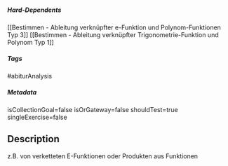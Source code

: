 ##### Hard-Dependents
[[Bestimmen - Ableitung verknüpfter e-Funktion und Polynom-Funktionen Typ 3]]
[[Bestimmen - Ableitung verknüpfter Trigonometrie-Funktion und Polynom Typ 1]]
##### Tags
#abiturAnalysis
##### Metadata
isCollectionGoal=false
isOrGateway=false
shouldTest=true
singleExercise=false
## Description
z.B. von verketteten E-Funktionen oder Produkten aus Funktionen 
